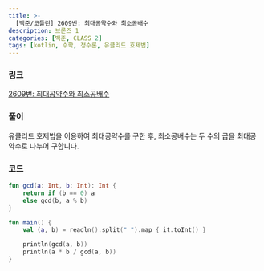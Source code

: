 ```yaml
---
title: >-
  [백준/코틀린] 2609번: 최대공약수와 최소공배수
description: 브론즈 1
categories: [백준, CLASS 2]
tags: [kotlin, 수학, 정수론, 유클리드 호제법]
---
```


### 링크
[2609번: 최대공약수와 최소공배수](https://www.acmicpc.net/problem/2609)

### 풀이
유클리드 호제법을 이용하여 최대공약수를 구한 후, 최소공배수는 두 수의 곱을 최대공약수로 나누어 구합니다.

### 코드
```kotlin
fun gcd(a: Int, b: Int): Int {
    return if (b == 0) a
    else gcd(b, a % b)
}

fun main() {
    val (a, b) = readln().split(" ").map { it.toInt() }

    println(gcd(a, b))
    println(a * b / gcd(a, b))
}

```
